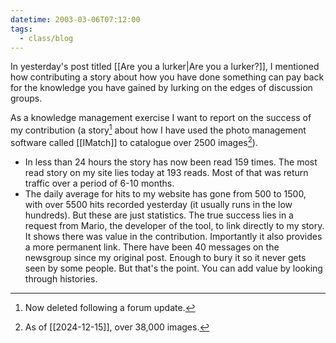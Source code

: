 ```yaml
---
datetime: 2003-03-06T07:12:00
tags:
  - class/blog
---
```

In yesterday's post titled [[Are you a lurker|Are you a lurker?]], I mentioned how contributing a story about how you have done something can pay back for the knowledge you have gained by lurking on the edges of discussion groups.

As a knowledge management exercise I  want to report on the success of my contribution (a story[^1] about how I have used the photo management software called [[IMatch]] to catalogue over 2500 images[^2]).
- In less than 24 hours the story has now been read 159 times. The most read story on my site lies today at 193 reads. Most of that was return traffic over a period of 6-10 months.
- The daily average for hits to my website has gone from 500 to 1500, with over 5500 hits recorded yesterday (it usually runs in the low hundreds).
But these are just statistics. The true success lies in a request from Mario, the developer of the tool, to link directly to my story. It shows there was value in the contribution. Importantly it also provides a more permanent link. There have been 40 messages on the newsgroup since my original post. Enough to bury it so it never gets seen by some people. But that's the point. You can add value by looking through histories.

[^1]: Now deleted following a forum update.
[^2]: As of [[2024-12-15]], over 38,000 images.
